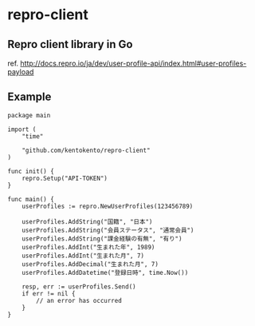 # repro-client

## Repro client library in Go

ref. http://docs.repro.io/ja/dev/user-profile-api/index.html#user-profiles-payload

## Example

```
package main

import (
	"time"

	"github.com/kentokento/repro-client"
)

func init() {
	repro.Setup("API-TOKEN")
}

func main() {
	userProfiles := repro.NewUserProfiles(123456789)

	userProfiles.AddString("国籍", "日本")
	userProfiles.AddString("会員ステータス", "通常会員")
	userProfiles.AddString("課金経験の有無", "有り")
	userProfiles.AddInt("生まれた年", 1989)
	userProfiles.AddInt("生まれた月", 7)
	userProfiles.AddDecimal("生まれた月", 7)
	userProfiles.AddDatetime("登録日時", time.Now())

	resp, err := userProfiles.Send()
	if err != nil {
		// an error has occurred
	}
}
```
